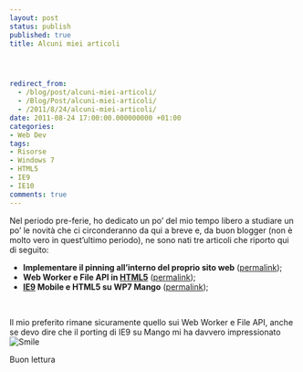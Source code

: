 ```yaml
---
layout: post
status: publish
published: true
title: Alcuni miei articoli




redirect_from: 
  - /blog/post/alcuni-miei-articoli/
  - /Blog/Post/alcuni-miei-articoli/
  - /2011/8/24/alcuni-miei-articoli/
date: 2011-08-24 17:00:00.000000000 +01:00
categories:
- Web Dev
tags:
- Risorse
- Windows 7
- HTML5
- IE9
- IE10
comments: true
---
```

<p>Nel periodo pre-ferie, ho dedicato un po’ del mio tempo libero a studiare un po’ le novità che ci circonderanno da qui a breve e, da buon blogger (non è molto vero in quest’ultimo periodo), ne sono nati tre articoli che riporto qui di seguito:</p>  <ul>   <li><strong>Implementare il pinning all’interno del proprio sito web</strong> (<a title="Il pinning: il sito come un&#39;applicazione su Windows 7" href="http://basic.html.it/articoli/leggi/3740/il-pinning-il-sito-come-unapplicazione-su-windows-7/" rel="nofollow" target="_blank">permalink</a>); </li>    <li><strong>Web Worker e File API in </strong><a title="Post about HTML5" href="http://tostring.it/tags/archive/html5" target="_blank"><strong>HTML5</strong></a> (<a title="Internet Explorer 10, le novità HTML5" href="http://javascript.html.it/articoli/leggi/3756/internet-explorer-10-le-novita-html5/" rel="nofollow" target="_blank">permalink</a>); </li>    <li><a title="Internet Exploer 9 posts" href="http://tostring.it/tags/archive/ie9" target="_blank"><strong>IE9</strong></a><strong> Mobile e HTML5 su WP7 Mango</strong> (<a title="HTML5 su Windows Phone Mango, grazie a IE9" href="http://mobile.html.it/articoli/leggi/3757/html5-su-windows-phone-mango-grazie-a-ie9/" rel="nofollow" target="_blank">permalink</a>); </li> </ul>  <p>&#160;</p>  <p>Il mio preferito rimane sicuramente quello sui Web Worker e File API, anche se devo dire che il porting di IE9 su Mango mi ha davvero impressionato <img style="border-bottom-style: none; border-left-style: none; border-top-style: none; border-right-style: none" class="wlEmoticon wlEmoticon-smile" alt="Smile" src="http://www.tostring.it/UserFiles/imperugo/wlEmoticon-smile_2_9.png" /></p>  <p>Buon lettura</p>
